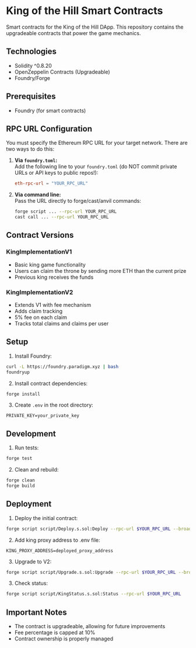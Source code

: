 # King of the Hill Smart Contracts

Smart contracts for the King of the Hill DApp. This repository contains the upgradeable contracts that power the game mechanics.

## Technologies
- Solidity ^0.8.20
- OpenZeppelin Contracts (Upgradeable)
- Foundry/Forge

## Prerequisites
- Foundry (for smart contracts)

## RPC URL Configuration

You must specify the Ethereum RPC URL for your target network. There are two ways to do this:

1. **Via `foundry.toml`:**  
   Add the following line to your `foundry.toml` (do NOT commit private URLs or API keys to public repos!):
   ```toml
   eth-rpc-url = "YOUR_RPC_URL"
   ```

2. **Via command line:**  
   Pass the URL directly to forge/cast/anvil commands:
   ```bash
   forge script ... --rpc-url YOUR_RPC_URL
   cast call ... --rpc-url YOUR_RPC_URL
   ```

## Contract Versions

### KingImplementationV1
- Basic king game functionality
- Users can claim the throne by sending more ETH than the current prize
- Previous king receives the funds

### KingImplementationV2
- Extends V1 with fee mechanism
- Adds claim tracking
- 5% fee on each claim
- Tracks total claims and claims per user

## Setup

1. Install Foundry:
```bash
curl -L https://foundry.paradigm.xyz | bash
foundryup
```

2. Install contract dependencies:
```bash
forge install
```

3. Create `.env` in the root directory:
```env
PRIVATE_KEY=your_private_key
```

## Development

1. Run tests:
```bash
forge test
```

2. Clean and rebuild:
```bash
forge clean
forge build
```

## Deployment

1. Deploy the initial contract:
```bash
forge script script/Deploy.s.sol:Deploy --rpc-url $YOUR_RPC_URL --broadcast --verify
```

2. Add king proxy address to .env file:
```env
KING_PROXY_ADDRESS=deployed_proxy_address
```

3. Upgrade to V2:
```bash
forge script script/Upgrade.s.sol:Upgrade --rpc-url $YOUR_RPC_URL --broadcast --verify
```

3. Check status:
```bash
forge script script/KingStatus.s.sol:Status --rpc-url $YOUR_RPC_URL
```
## Important Notes

- The contract is upgradeable, allowing for future improvements
- Fee percentage is capped at 10%
- Contract ownership is properly managed
